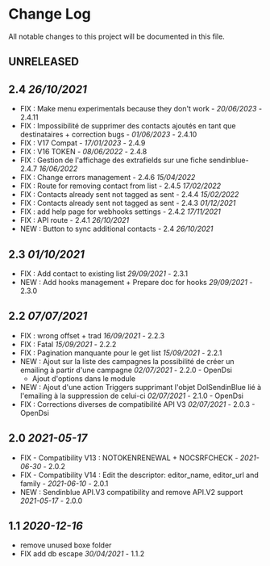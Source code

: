 # Change Log
All notable changes to this project will be documented in this file.

## UNRELEASED

## 2.4 *26/10/2021*
- FIX : Make menu experimentals because they don't work - *20/06/2023* - 2.4.11
- FIX : Impossibilité de supprimer des contacts ajoutés en tant que destinataires + correction bugs - *01/06/2023* - 2.4.10
- FIX : V17 Compat - *17/01/2023* - 2.4.9
- FIX : V16 TOKEN - *08/06/2022* - 2.4.8
- FIX : Gestion de l'affichage des extrafields sur une fiche sendinblue- 2.4.7 *16/06/2022*
- FIX : Change errors management - 2.4.6 *15/04/2022*
- FIX : Route for removing contact from list - 2.4.5 *17/02/2022*
- FIX : Contacts already sent not tagged as sent - 2.4.4 *15/02/2022*
- FIX : Contacts already sent not tagged as sent - 2.4.3 *01/12/2021*
- FIX : add help page for webhooks settings - 2.4.2 *17/11/2021* 
- FIX : API route - 2.4.1 *26/10/2021*
- NEW : Button to sync additional contacts  - 2.4 *26/10/2021*

## 2.3 *01/10/2021*

- FIX : Add contact to existing list *29/09/2021* - 2.3.1
- NEW : Add hooks management + Prepare doc for hooks *29/09/2021* - 2.3.0

## 2.2 *07/07/2021*

- FIX : wrong offset + trad *16/09/2021* - 2.2.3
- FIX : Fatal *15/09/2021* - 2.2.2
- FIX : Pagination manquante pour le get list *15/09/2021* - 2.2.1
- NEW : Ajout sur la liste des campagnes la possibilité de créer un emailing à partir d'une campagne *02/07/2021* - 2.2.0 - OpenDsi  
  + Ajout d'options dans le module
- NEW : Ajout d'une action Triggers supprimant l'objet DolSendinBlue lié à l'emailing à la suppression de celui-ci *02/07/2021* - 2.1.0 - OpenDsi  
- FIX : Corrections diverses de compatibilité API V3 *02/07/2021* - 2.0.3 - OpenDsi  

## 2.0 *2021-05-17*

- FIX - Compatibility V13 : NOTOKENRENEWAL + NOCSRFCHECK - *2021-06-30* - 2.0.2
- FIX - Compatibility V14 : Edit the descriptor: editor_name, editor_url and family - *2021-06-10* - 2.0.1
- NEW : Sendinblue API.V3 compatibility and remove API.V2 support *2021-05-17* - 2.0.0

## 1.1 *2020-12-16*

- remove unused boxe folder  
- FIX add db escape *30/04/2021* - 1.1.2
